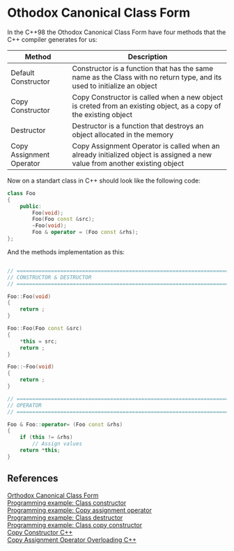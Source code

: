 # Othodox Canonical Class Form

In the C++98 the Othodox Canonical Class Form have four methods that the C++ compiler generates for us:  

| Method | Description |
|---|---|
| Default Constructor | Constructor is a function that has the same name as the Class with no return type, and its used to initialize an object |
| Copy Constructor | Copy Constructor is called when a new object is creted from an existing object, as a copy of the existing object |
| Destructor | Destructor is a function that destroys an object allocated in the memory |
| Copy Assignment Operator | Copy Assignment Operator is called when an already initialized object is assigned a new value from another existing object |  

Now on a standart class in C++ should look like the following code:

```c++
class Foo
{
	public:
		Foo(void);
		Foo(Foo const &src);
		~Foo(void);
		Foo & operator = (Foo const &rhs);
};
```  
And the methods implementation as this:

```c++

// =============================================================================
// CONSTRUCTOR & DESTRUCTOR
// =============================================================================

Foo::Foo(void)
{
	return ;
}

Foo::Foo(Foo const &src)
{
	*this = src;
	return ;
}

Foo::~Foo(void)
{
	return ;
}

// =============================================================================
// OPERATOR
// =============================================================================

Foo & Foo::operator= (Foo const &rhs)
{
	if (this != &rhs)
		// Assign values
	return *this;
}
```  

## References

[Orthodox Canonical Class Form](https://www.francescmm.com/orthodox-canonical-class-form/)  
[Programming example: Class constructor](https://www.youtube.com/watch?v=voU1oNf6Y6k)  
[Programming example: Copy assignment operator](https://www.youtube.com/watch?v=6wVG4OJxvww)  
[Programming example: Class destructor](https://www.youtube.com/watch?v=qDouTB3_s7E)  
[Programming example: Class copy constructor](https://www.youtube.com/watch?v=rVyx6p3YDLY&t=303s)  
[Copy Constructor C++](https://www.youtube.com/watch?v=GoEn9UnC0eI)  
[Copy Assignment Operator Overloading C++](https://www.youtube.com/watch?v=SjU5Y-rY56o)  
